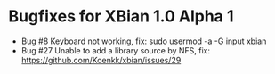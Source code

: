Bugfixes for XBian 1.0 Alpha 1
======================================================
- Bug #8 Keyboard not working, fix: sudo usermod -a -G input xbian
- Bug #27 Unable to add a library source by NFS, fix: https://github.com/Koenkk/xbian/issues/29